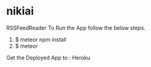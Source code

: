 # nikiai
RSSFeedReader
To Run the App follow the below steps.
1) $ meteor npm install
2) $ meteor

Get the Deployed App to : Heroku
